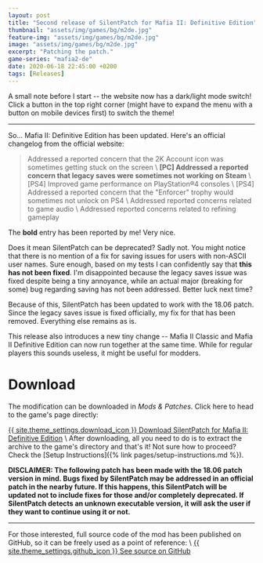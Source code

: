 ```yaml
---
layout: post
title: "Second release of SilentPatch for Mafia II: Definitive Edition"
thumbnail: "assets/img/games/bg/m2de.jpg"
feature-img: "assets/img/games/bg/m2de.jpg"
image: "assets/img/games/bg/m2de.jpg"
excerpt: "Patching the patch."
game-series: "mafia2-de"
date: 2020-06-18 22:45:00 +0200
tags: [Releases]
---
```


A small note before I start -- the website now has a dark/light mode switch! Click a <i class="fas theme-icon"></i> button in the top right corner (might have to expand the menu with a <i class="fas fa-bars"></i> button on mobile devices first) to switch the theme!

***

So... Mafia II: Definitive Edition has been updated. Here's an official changelog from the official website:

> Addressed a reported concern that the 2K Account icon was sometimes getting stuck on the screen \\
> **[PC] Addressed a reported concern that legacy saves were sometimes not working on Steam** \\
> [PS4] Improved game performance on PlayStation®4 consoles \\
> [PS4] Addressed a reported concern that the "Enforcer" trophy would sometimes not unlock on PS4 \\
> Addressed reported concerns related to game audio \\
> Addressed reported concerns related to refining gameplay

The **bold** entry has been reported by me! Very nice.

Does it mean SilentPatch can be deprecated? Sadly not. You might notice that there is no mention of
a fix for saving issues for users with non-ASCII user names. Sure enough,
based on my tests I can confidently say that **this has not been fixed**.
I'm disappointed because the legacy saves issue was fixed despite being a tiny annoyance,
while an actual major (breaking for some) bug regarding saving has not been addressed. Better luck next time?

Because of this, SilentPatch has been updated to work with the 18.06 patch. Since the legacy saves issue
is fixed officially, my fix for that has been removed. Everything else remains as is.

This release also introduces a new tiny change -- Mafia II Classic and Mafia II Definitive Edition
can now run together at the same time. While for regular players this sounds useless, it might be useful
for modders.

# Download

The modification can be downloaded in *Mods & Patches*. Click here to head to the game's page directly:

<a href="{% link _games/mafia2-de.md %}#silentpatch" class="button" role="button" target="_blank">{{ site.theme_settings.download_icon }} Download SilentPatch for Mafia II: Definitive Edition</a> \\
After downloading, all you need to do is to extract the archive to the game's directory and that's it! Not sure how to proceed? Check the [Setup Instructions]({% link pages/setup-instructions.md %}).

**DISCLAIMER: The following patch has been made with the 18.06 patch version in mind.
Bugs fixed by SilentPatch may be addressed in an official patch in the nearby future. If this happens, this SilentPatch
will be updated not to include fixes for those and/or completely deprecated. If SilentPatch detects an unknown executable version,
it will ask the user if they want to continue using it or not.**

***

For those interested,
full source code of the mod has been published on GitHub, so it can be freely used as a point of reference: \\
<a href="https://github.com/CookiePLMonster/SilentPatchM2DE" class="button github" role="button" target="_blank">{{ site.theme_settings.github_icon }} See source on GitHub</a>